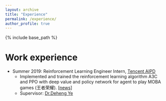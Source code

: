 ```yaml
---
layout: archive
title: "Experience"
permalink: /experience/
author_profile: true
---
```


{% include base_path %}

# Work experience

* Summer 2019: Reinforcement Learning Engineer Intern, [Tencent AIPD](https://ai.qq.com/hr/ailab.shtml)
  * Implemented and trained the reinforcement learning algorithm A3C and PPO with deep value and policy network for agent to play MOBA games (王者荣耀). [[news](https://new.qq.com/notfound.htm?uri=http://new.qq.com/omn/20190805/20190805A0AIHX.html)]
  * Supervisor: [Dr.Deheng Ye](https://yedeheng.weebly.com/)
